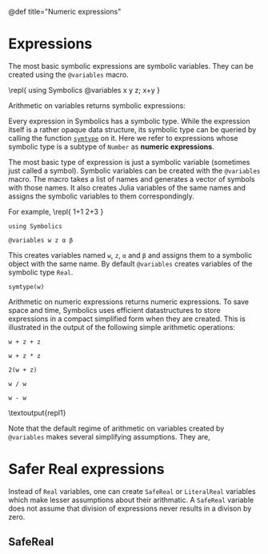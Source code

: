 @def title="Numeric expressions"

# Expressions

The most basic symbolic expressions are symbolic variables. They can be created using the `@variables` macro.


\repl{
using Symbolics
@variables x y z;
x+y
}

Arithmetic on variables returns symbolic expressions:



Every expression in Symbolics has a symbolic type. While the expression itself is a rather opaque data structure, its symbolic type can be queried by calling the function [`symtype`](/api#symtype) on it. Here we refer to expressions whose symbolic type is a subtype of `Number` as **numeric expressions**.

The most basic type of expression is just a symbolic variable (sometimes just called a symbol). Symbolic variables can be created with the `@variables` macro. The macro takes a list of names and generates a vector of symbols with those names. It also creates Julia variables of the same names and assigns the symbolic variables to them correspondingly.

For example,
\repl{
1+1
2+3
}
```julia:repl1
using Symbolics

@variables w z α β
```

This creates variables named `w`, `z`, `α` and `β` and assigns them to a symbolic object with the same name. By default `@variables` creates variables of the symbolic type `Real`.

```julia:repl1
symtype(w)
```

Arithmetic on numeric expressions returns numeric expressions. To save space and time, Symbolics uses efficient datastructures to store expressions in a compact simplified form when they are created. This is illustrated in the output of the following simple arithmetic operations:

```julia:repl1
w + z + z

w + z * z

2(w + z)

w / w

w - w
```
\textoutput{repl1}

Note that the default regime of arithmetic on variables created by `@variables` makes several simplifying assumptions. They are,

# Safer Real expressions

Instead of `Real` variables, one can create `SafeReal` or `LiteralReal` variables which make lesser assumptions about their arithmatic. A `SafeReal` variable does not assume that division of expressions never results in a divison by zero.

## SafeReal
